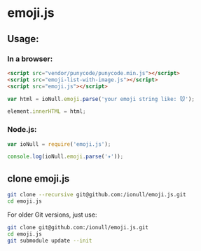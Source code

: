 emoji.js
========

## Usage:

### In a browser:

~~~html
<script src="vendor/punycode/punycode.min.js"></script>
<script src="emoji-list-with-image.js"></script>
<script src="emoji.js"></script>
~~~

~~~js
var html = ioNull.emoji.parse('your emoji string like: 🐭');

element.innerHTML = html;
~~~

### Node.js:

~~~js
var ioNull = require('emoji.js');

console.log(ioNull.emoji.parse('✈'));
~~~

## clone emoji.js

~~~ bash
git clone --recursive git@github.com:/ionull/emoji.js.git
cd emoji.js
~~~

For older Git versions, just use:

~~~ bash
git clone git@github.com:/ionull/emoji.js.git
cd emoji.js
git submodule update --init
~~~
